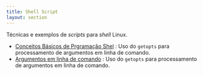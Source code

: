 ```yaml
---
title: Shell Script
layout: section
---
```


Técnicas e exemplos de _scripts_ para _shell_ Linux.

* [Conceitos Básicos de Prgramação Shel](code-structures)
    : Uso do `getopts` para processamento de argumentos em linha de comando.
* [Argumentos em linha de comando](posix-getopts)
    : Uso do `getopts` para processamento de argumentos em linha de comando.
